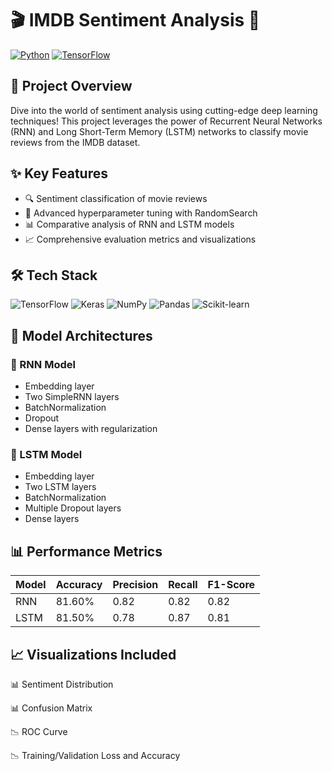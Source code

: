# 🎬 IMDB Sentiment Analysis 🤖

[![Python](https://img.shields.io/badge/Python-3.7%2B-blue?style=for-the-badge&logo=python)](https://www.python.org)
[![TensorFlow](https://img.shields.io/badge/TensorFlow-2.15-orange?style=for-the-badge&logo=tensorflow)](https://www.tensorflow.org)

## 🌟 Project Overview

Dive into the world of sentiment analysis using cutting-edge deep learning techniques! This project leverages the power of Recurrent Neural Networks (RNN) and Long Short-Term Memory (LSTM) networks to classify movie reviews from the IMDB dataset.

## ✨ Key Features

- 🔍 Sentiment classification of movie reviews
- 🧪 Advanced hyperparameter tuning with RandomSearch
- 📊 Comparative analysis of RNN and LSTM models
- 📈 Comprehensive evaluation metrics and visualizations

## 🛠 Tech Stack

![TensorFlow](https://img.shields.io/badge/TensorFlow-black?style=flat-square&logo=tensorflow)
![Keras](https://img.shields.io/badge/Keras-red?style=flat-square&logo=keras)
![NumPy](https://img.shields.io/badge/NumPy-blue?style=flat-square&logo=numpy)
![Pandas](https://img.shields.io/badge/Pandas-purple?style=flat-square&logo=pandas)
![Scikit-learn](https://img.shields.io/badge/Scikit--learn-orange?style=flat-square&logo=scikit-learn)


## 🧠 Model Architectures
### 🔹 RNN Model
 - Embedding layer
 - Two SimpleRNN layers
 - BatchNormalization
 - Dropout
 - Dense layers with regularization
### 🔹 LSTM Model
 - Embedding layer
 - Two LSTM layers
 - BatchNormalization
 - Multiple Dropout layers
 - Dense layers
 
## 📊 Performance Metrics
| Model | Accuracy | Precision | Recall | F1-Score |
|-------|----------|-----------|--------|----------|
| RNN | 81.60% | 0.82 | 0.82 | 0.82 | 
| LSTM | 81.50% | 0.78 | 0.87 | 0.81 |

## 📈 Visualizations Included

📊 Sentiment Distribution

📊 Confusion Matrix

📉 ROC Curve

📉 Training/Validation Loss and Accuracy
